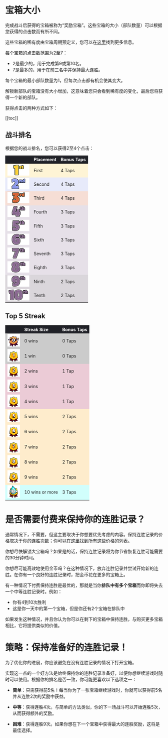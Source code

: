 # 宝箱大小

完成战斗后获得的宝箱被称为“奖励宝箱”。这些宝箱的大小（部队数量）可以根据您获得的点击数而有所不同。

这些宝箱的稀有度由宝箱周期预定义，您可以在[这里](/sb/chest_cycle)找到更多信息。
<!---
  -->

每个宝箱的点击数范围为2至7：
- 2是最少的，用于完成第9或第10名。
- 7是最多的，用于在前三名中并保持最大连胜。

每个宝箱的最小部队数量为1，但每次点击都有机会使其变大。

解锁新部队的宝箱没有大小增加，这意味着您只会看到稀有度的变化，最后您将获得一个新的部队。

获得点击的两种方式如下：

[[toc]]

## 战斗排名

根据您的战斗排名，您可以获得2至4个点击：

<style>
    .heatMapCSP {
        width: 100%;
        text-align: left;
    }
    .heatMapCSP th {
        word-wrap: break-word;
        text-align: left;
        color: white;
        background: #202127;
    }
    .heatMapCSP tr:nth-child(1) { background: rgba(255, 206, 52, 0.20); }
    .heatMapCSP tr:nth-child(2) { background: rgba(141, 153, 235, 0.20); }
    .heatMapCSP tr:nth-child(3) { background: rgba(213, 98, 54, 0.20); }
    .heatMapCSP tr:nth-child(4) { background: rgba(137, 105, 144, 0.20); }
    .heatMapCSP tr:nth-child(5) { background: rgba(137, 105, 144, 0.20); }
    .heatMapCSP tr:nth-child(6) { background: rgba(137, 105, 144, 0.20); }
    .heatMapCSP tr:nth-child(7) { background: rgba(137, 105, 144, 0.20); }
    .heatMapCSP tr:nth-child(8) { background: rgba(137, 105, 144, 0.20); }
    .heatMapCSP tr:nth-child(9) { background: rgba(75, 55, 79, 0.20); }
    .heatMapCSP tr:nth-child(10) { background: rgba(75, 55, 79, 0.20); }
</style>

<div class="heatMapCSP">

| | Placement | Bonus Taps | 
| -- | -- | -- |
| <img src="../assets/sb_placements_1.png"  width="70" height="36" /> | First | 4 Taps |
| <img src="../assets/sb_placements_2.png"  width="70" height="36" /> | Second | 4 Taps |
| <img src="../assets/sb_placements_3.png"  width="70" height="36" /> | Third | 4 Taps |
| <img src="../assets/sb_placements_4.png"  width="70" height="36" /> | Fourth | 3 Taps |
| <img src="../assets/sb_placements_5.png"  width="70" height="36" /> | Fifth | 3 Taps |
| <img src="../assets/sb_placements_6.png"  width="70" height="36" /> | Sixth | 3 Taps |
| <img src="../assets/sb_placements_7.png"  width="70" height="36" /> | Seventh | 3 Taps |
| <img src="../assets/sb_placements_8.png"  width="70" height="36" /> | Eighth | 3 Taps |
| <img src="../assets/sb_placements_9.png"  width="70" height="36" /> | Ninth | 2 Taps |
| <img src="../assets/sb_placements_10.png"  width="70" height="36" /> | Tenth | 2 Taps |

</div>

## Top 5 Streak

<style>
    .heatMapCSS {
        width: 100%;
        text-align: left;
    }
    .heatMapCSS th {
        word-wrap: break-word;
        text-align: left;
        color: white;
        background: #202127;
    }
    .heatMapCSS tr:nth-child(1) { background: rgba(0, 0, 0, 0.20); }
    .heatMapCSS tr:nth-child(2) { background: rgba(0, 0, 0, 0.20); }
    .heatMapCSS tr:nth-child(3) { background: rgba(158, 0, 57, 0.20); }
    .heatMapCSS tr:nth-child(4) { background: rgba(158, 0, 57, 0.20); }
    .heatMapCSS tr:nth-child(5) { background: rgba(158, 0, 57, 0.20); }
    .heatMapCSS tr:nth-child(6) { background: rgba(254, 163, 6, 0.20); }
    .heatMapCSS tr:nth-child(7) { background: rgba(254, 163, 6, 0.20); }
    .heatMapCSS tr:nth-child(8) { background: rgba(254, 163, 6, 0.20); }
    .heatMapCSS tr:nth-child(9) { background: rgba(254, 163, 6, 0.20); }
    .heatMapCSS tr:nth-child(10) { background: rgba(254, 163, 6, 0.20); }
    .heatMapCSS tr:nth-child(11) { background: rgba(32, 255, 246, 0.20); }
</style>

<div class="heatMapCSS">

| | Streak Size | Bonus Taps | 
| -- | -- | -- |
| <img src="../assets/sb_winstreak_broken.png"  width="40" height="40" /> | 0 wins | 0 Taps |
| <img src="../assets/sb_winstreak_0001.png"  width="40" height="40" /> | 1 win | 0 Taps |
| <img src="../assets/sb_winstreak_0002.png"  width="40" height="40" /> | 2 wins | 1 Tap |
| <img src="../assets/sb_winstreak_0003.png"  width="40" height="40" /> | 3 wins | 1 Tap |
| <img src="../assets/sb_winstreak_0004.png"  width="40" height="40" /> | 4 wins | 1 Tap |
| <img src="../assets/sb_winstreak_0005.png"  width="40" height="40" /> | 5 wins | 2 Taps |
| <img src="../assets/sb_winstreak_0006.png"  width="40" height="40" /> | 6 wins | 2 Taps |
| <img src="../assets/sb_winstreak_0007.png"  width="40" height="40" /> | 7 wins | 2 Taps |
| <img src="../assets/sb_winstreak_0008.png"  width="40" height="40" /> | 8 wins | 2 Taps |
| <img src="../assets/sb_winstreak_0009.png"  width="40" height="40" /> | 9 wins | 2 Taps |
| <img src="../assets/sb_winstreak_0010_plus.png"  width="40" height="40" /> | 10 wins or more | 3 Taps |

</div>

# 是否需要付费来保持你的连胜记录？

通常情况下，不需要，但这主要取决于你想要优先考虑的内容。保持连胜记录的价格取决于你的连胜次数；你可以在[这里](/sb/keep_streak_prices)找到所有这些价格的列表。

你想尽快解锁大宝箱吗？如果是的话，保持连胜记录将为你节省恢复连胜可能需要的30分钟时间。

你想尽可能高效地使用金币吗？在这种情况下，放弃连胜记录并尝试开始新的连胜。在你有一个良好的连胜记录时，把金币花在更多的宝箱上。

有一种情况下付费保持连胜是最优的，那就是当你**排队中有多个宝箱**而你即将失去一个中等连胜记录时。例如：

- 你有4到10次胜利
- 这是你一天中的第一个宝箱，但是你还有2个宝箱在排队中

如果发生这种情况，并且你认为你可以在剩下的宝箱中保持连胜，与购买更多宝箱相比，它将提供类似的价值。

<!---
如果你正在追踪你的[宝箱周期](/sb/chest_cycle)，在**你知道你将获得一张史诗宝箱**时，付费额外点击也可能是值得的。
  -->

# 策略：保持准备好的连胜记录！

为了优化你的进展，你应该避免在没有连胜记录的情况下打开宝箱。

实现这一点的一个好方法是始终保持你的连胜记录准备好，以便你想继续游戏时随时可以使用。根据你的排名是否一致，你可能更喜欢以下选项之一：

- **简单**：只需获得前5名！每当你为了一张宝箱继续游戏时，你就可以获得前5名并从连胜2次的奖励中获益。

- **中等**：获得连胜4次。与简单的方法类似，你的下一场战斗可以开始连胜5次，从而获得额外的奖励。

- **困难**：获得连胜9次。如果你想在下一个宝箱中获得最大的连胜奖励，这将是最佳选择。